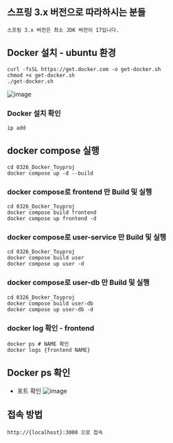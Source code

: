 ## 스프링 3.x 버전으로 따라하시는 분들
```text
스프링 3.x 버전은 최소 JDK 버전이 17입니다.
```

## Docker 설치 - ubuntu 환경
```code
curl -fsSL https://get.docker.com -o get-docker.sh
chmod +x get-docker.sh
./get-docker.sh
```
![image](https://github.com/user-attachments/assets/c8140f35-89e6-43db-8f39-acf2b8eb492f)


### Docker 설치 확인
```code
ip add
```


## docker compose 실행
```code
cd 0326_Docker_Toyproj
docker compose up -d --build
```
### docker compose로 frontend 만 Build 및 실행
```code
cd 0326_Docker_Toyproj
docker compose build frontend
docker compose up frontend -d
```

### docker compose로 user-service 만 Build 및 실행
```code
cd 0326_Docker_Toyproj
docker compose build user
docker compose up user -d
```

### docker compose로 user-db 만 Build 및 실행
```code
cd 0326_Docker_Toyproj
docker compose build user-db
docker compose up user-db -d
```

### docker log 확인 - frontend
```code
docker ps # NAME 확인
docker logs {frontend NAME}
```

## Docker ps 확인
- 포트 확인
![image](https://github.com/user-attachments/assets/b97e427e-4265-4a41-8fc0-00993166bd9b)


## 접속 방법
```text
http://{localhost}:3000 으로 접속
```



